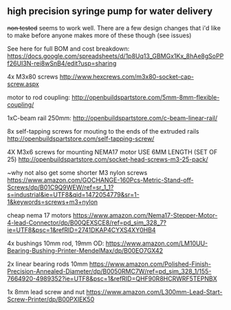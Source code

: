 ## high precision syringe pump for water delivery

~~non tested~~ seems to work well.
There are a few design changes that i'd like to make before anyone makes more of these though (see issues)


See here for full BOM and cost breakdown:
https://docs.google.com/spreadsheets/d/1p8Uq13_GBMGx1Kx_8hAe8gSoPPf26UI3N-rei8wSnB4/edit?usp=sharing

4x M3x80 screws
http://www.hexcrews.com/m3x80-socket-cap-screw.aspx

motor to rod coupling:
http://openbuildspartstore.com/5mm-8mm-flexible-coupling/

1xC-beam rail 250mm:
http://openbuildspartstore.com/c-beam-linear-rail/

8x self-tapping screws for mouting to the ends of the extruded rails
http://openbuildspartstore.com/self-tapping-screw/

4X M3x6 screws for mounting NEMA17 motor
USE 6MM LENGTH
(SET OF 25)
http://openbuildspartstore.com/socket-head-screws-m3-25-pack/


~why not also get some shorter M3 nylon screws
https://www.amazon.com/GOCHANGE-160Pcs-Metric-Stand-off-Screws/dp/B01C9Q9WEW/ref=sr_1_1?s=industrial&ie=UTF8&qid=1472054779&sr=1-1&keywords=screws+m3+nylon

cheap nema 17 motors
https://www.amazon.com/Nema17-Stepper-Motor-4-lead-Connector/dp/B00QEXSCE8/ref=pd_sim_328_7?ie=UTF8&psc=1&refRID=2741DKAP4CYXS4XY0HB4

4x bushings 10mm rod, 19mm OD:
https://www.amazon.com/LM10UU-Bearing-Bushing-Printer-MendelMax/dp/B00EO7GX42

2x linear bearing rods 10mm
https://www.amazon.com/Polished-Finish-Precision-Annealed-Diameter/dp/B0050RMC7W/ref=pd_sim_328_1/155-7664920-4989352?ie=UTF8&psc=1&refRID=QHF90R8HCRWRF5TEPNBX

1x 8mm lead screw and nut
https://www.amazon.com/L300mm-Lead-Start-Screw-Printer/dp/B00PXIEK50

